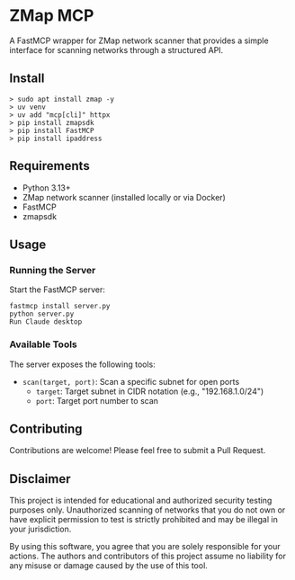 # ZMap MCP 

A FastMCP wrapper for ZMap network scanner that provides a simple interface for scanning networks through a structured API.

## Install
```
> sudo apt install zmap -y
> uv venv
> uv add "mcp[cli]" httpx
> pip install zmapsdk
> pip install FastMCP
> pip install ipaddress
```

## Requirements

- Python 3.13+
- ZMap network scanner (installed locally or via Docker)
- FastMCP
- zmapsdk

## Usage

### Running the Server

Start the FastMCP server:

```
fastmcp install server.py
python server.py
Run Claude desktop
```

### Available Tools

The server exposes the following tools:

- `scan(target, port)`: Scan a specific subnet for open ports
  - `target`: Target subnet in CIDR notation (e.g., "192.168.1.0/24")
  - `port`: Target port number to scan



## Contributing

Contributions are welcome! Please feel free to submit a Pull Request.

## Disclaimer
This project is intended for educational and authorized security testing purposes only. Unauthorized scanning of networks that you do not own or have explicit permission to test is strictly prohibited and may be illegal in your jurisdiction.

By using this software, you agree that you are solely responsible for your actions. The authors and contributors of this project assume no liability for any misuse or damage caused by the use of this tool.